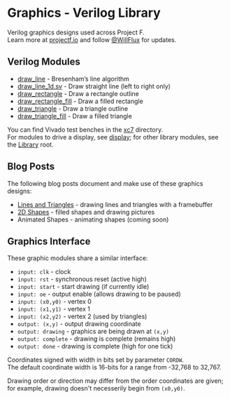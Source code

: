 # Graphics - Verilog Library

Verilog graphics designs used across Project F.  
Learn more at [projectf.io](https://projectf.io/) and follow [@WillFlux](https://twitter.com/WillFlux) for updates.

## Verilog Modules

* [draw_line](draw_line.sv) - Bresenham’s line algorithm
* [draw_line_1d.sv](draw_line_1d.sv) - Draw straight line (left to right only)
* [draw_rectangle](draw_rectangle.sv) - Draw a rectangle outline
* [draw_rectangle_fill](draw_rectangle_fill.sv) - Draw a filled rectangle
* [draw_triangle](draw_triangle.sv) - Draw a triangle outline
* [draw_triangle_fill](draw_triangle_fill.sv) - Draw a filled triangle

You can find Vivado test benches in the [xc7](xc7) directory.    
For modules to drive a display, see [display](../display/); for other library modules, see the [Library](../) root.

## Blog Posts

The following blog posts document and make use of these graphics designs:

* [Lines and Triangles](https://projectf.io/posts/lines-and-triangles/) - drawing lines and triangles with a framebuffer
* [2D Shapes](https://projectf.io/posts/fpga-shapes/) - filled shapes and drawing pictures
* Animated Shapes - animating shapes (coming soon)

## Graphics Interface

These graphic modules share a similar interface:

* `input: clk` - clock
* `input: rst` - synchronous reset (active high)
* `input: start` - start drawing (if currently idle)
* `input: oe` - output enable (allows drawing to be paused)
* `input: (x0,y0)` - vertex 0
* `input: (x1,y1)` - vertex 1
* `input: (x2,y2)` - vertex 2 (used by triangles)
* `output: (x,y)` - output drawing coordinate
* `output: drawing` - graphics are being drawn at `(x,y)`
* `output: complete` - drawing is complete (remains high)
* `output: done` - drawing is complete (high for one tick)

Coordinates signed with width in bits set by parameter `CORDW`.  
The default coordinate width is 16-bits for a range from -32,768 to 32,767.

Drawing order or direction may differ from the order coordinates are given;
for example, drawing doesn't necesserily begin from `(x0,y0)`.
